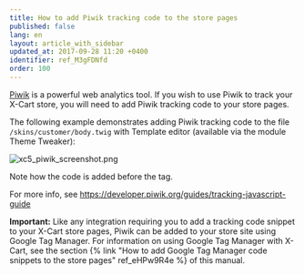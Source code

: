 ```yaml
---
title: How to add Piwik tracking code to the store pages
published: false
lang: en
layout: article_with_sidebar
updated_at: 2017-09-28 11:20 +0400
identifier: ref_M3gFDNfd
order: 100
---
```


[Piwik](https://piwik.org/ "How to add Piwik tracking code to the store pages") is a powerful web analytics tool. If you wish to use Piwik to track your X-Cart store, you will need to add Piwik tracking code to your store pages.

The following example demonstrates adding Piwik tracking code to the file `/skins/customer/body.twig` with Template editor (available via the module Theme Tweaker):

   ![xc5_piwik_screenshot.png]({{site.baseurl}}/attachments/ref_M3gFDNfd/xc5_piwik_screenshot.png)

Note how the code is added before the </head> tag.

For more info, see https://developer.piwik.org/guides/tracking-javascript-guide

**Important:** Like any integration requiring you to add a tracking code snippet to your X-Cart store pages, Piwik can be added to your store site using Google Tag Manager. For information on using Google Tag Manager with X-Cart, see the section {% link "How to add Google Tag Manager code snippets to the store pages" ref_eHPw9R4e %} of this manual.
